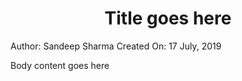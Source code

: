 <html>
  <head>
    <title>Maropost Marketing Cloud v1</title>
  </head>
  <body>
    <h1 style="text-align: center;">Title goes here</h1>
    <span>Author: Sandeep Sharma</span>
    <span>Created On: 17 July, 2019</span>
    <p>Body content goes here</p>
  </body>
</html>
